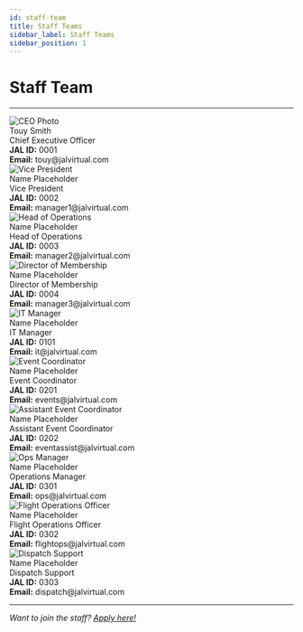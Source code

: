 ```yaml
---
id: staff-team
title: Staff Teams
sidebar_label: Staff Teams
sidebar_position: 1
---
```


# Staff Team

---

<div className="staff-grid" style={{ marginBottom: 0 }}>
  <div className="staff-card">
    <img src="/img/ceo.png" alt="CEO Photo" className="staff-avatar"/>
    <div className="staff-name">Touy Smith</div>
    <div className="staff-title">Chief Executive Officer</div>
    <div className="staff-info"><b>JAL ID:</b> 0001</div>
    <div className="staff-email"><b>Email:</b> touy@jalvirtual.com</div>
  </div>
</div>

<div className="staff-grid">
  <div className="staff-card">
    <img src="/img/manager1.jpg" alt="Vice President" className="staff-avatar"/>
    <div className="staff-name">Name Placeholder</div>
    <div className="staff-title">Vice President</div>
    <div className="staff-info"><b>JAL ID:</b> 0002</div>
    <div className="staff-email"><b>Email:</b> manager1@jalvirtual.com</div>
  </div>
  <div className="staff-card">
    <img src="/img/manager2.jpg" alt="Head of Operations" className="staff-avatar"/>
    <div className="staff-name">Name Placeholder</div>
    <div className="staff-title">Head of Operations</div>
    <div className="staff-info"><b>JAL ID:</b> 0003</div>
    <div className="staff-email"><b>Email:</b> manager2@jalvirtual.com</div>
  </div>
  <div className="staff-card">
    <img src="/img/manager3.jpg" alt="Director of Membership" className="staff-avatar"/>
    <div className="staff-name">Name Placeholder</div>
    <div className="staff-title">Director of Membership</div>
    <div className="staff-info"><b>JAL ID:</b> 0004</div>
    <div className="staff-email"><b>Email:</b> manager3@jalvirtual.com</div>
  </div>
</div>

<div className="staff-grid">
  <div className="staff-card">
    <img src="/img/it1.jpg" alt="IT Manager" className="staff-avatar"/>
    <div className="staff-name">Name Placeholder</div>
    <div className="staff-title">IT Manager</div>
    <div className="staff-info"><b>JAL ID:</b> 0101</div>
    <div className="staff-email"><b>Email:</b> it@jalvirtual.com</div>
  </div>
</div>

<div className="staff-grid">
  <div className="staff-card">
    <img src="/img/event1.jpg" alt="Event Coordinator" className="staff-avatar"/>
    <div className="staff-name">Name Placeholder</div>
    <div className="staff-title">Event Coordinator</div>
    <div className="staff-info"><b>JAL ID:</b> 0201</div>
    <div className="staff-email"><b>Email:</b> events@jalvirtual.com</div>
  </div>
  <div className="staff-card">
    <img src="/img/event2.jpg" alt="Assistant Event Coordinator" className="staff-avatar"/>
    <div className="staff-name">Name Placeholder</div>
    <div className="staff-title">Assistant Event Coordinator</div>
    <div className="staff-info"><b>JAL ID:</b> 0202</div>
    <div className="staff-email"><b>Email:</b> eventassist@jalvirtual.com</div>
  </div>
</div>

<div className="staff-grid">
  <div className="staff-card">
    <img src="/img/ops1.jpg" alt="Ops Manager" className="staff-avatar"/>
    <div className="staff-name">Name Placeholder</div>
    <div className="staff-title">Operations Manager</div>
    <div className="staff-info"><b>JAL ID:</b> 0301</div>
    <div className="staff-email"><b>Email:</b> ops@jalvirtual.com</div>
  </div>
  <div className="staff-card">
    <img src="/img/ops2.jpg" alt="Flight Operations Officer" className="staff-avatar"/>
    <div className="staff-name">Name Placeholder</div>
    <div className="staff-title">Flight Operations Officer</div>
    <div className="staff-info"><b>JAL ID:</b> 0302</div>
    <div className="staff-email"><b>Email:</b> flightops@jalvirtual.com</div>
  </div>
  <div className="staff-card">
    <img src="/img/ops3.jpg" alt="Dispatch Support" className="staff-avatar"/>
    <div className="staff-name">Name Placeholder</div>
    <div className="staff-title">Dispatch Support</div>
    <div className="staff-info"><b>JAL ID:</b> 0303</div>
    <div className="staff-email"><b>Email:</b> dispatch@jalvirtual.com</div>
  </div>
</div>

---

<div style={{ textAlign: "center", marginTop: "2em" }}>
  <i style={{ color: "#111" }}>Want to join the staff? <a href="#">Apply here!</a></i>
</div>